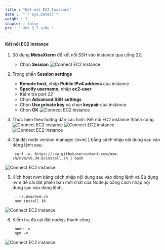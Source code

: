 ```yaml
---
title : "Kết nối EC2 Instance"
date :  "`r Sys.Date()`" 
weight : 7
chapter : false
pre : " <b> 2.7 </b> "
---
```


#### Kết nối EC2 instance
1. Sử dụng **MobaXterm** để kết nối SSH vào instance qua cổng 22.

    - Chọn **Session**
![Connect EC2 instance](/images/2.preparation/047-ConnectEC2.png?width=90pc)

2. Trong phần **Session settings**

    - **Remote host**, nhập **Public IPv4 address** của instance
    - **Specify username**, nhập **ec2-user**
    - Kiểm tra port *22*
    - Chọn **Advanced SSH settings**
    - Chọn **Use private key** và chọn **keypair** của instance.
    - Chọn **OK**
![Connect EC2 instance](/images/2.preparation/048-ConnectEC2.png?width=90pc)

3. Thực hiện theo hướng dẫn các hình. Kết nối EC2 instance thành công.
![Connect EC2 instance](/images/2.preparation/049-ConnectEC2.png?width=90pc)
![Connect EC2 instance](/images/2.preparation/050-ConnectEC2.png?width=90pc)
![Connect EC2 instance](/images/2.preparation/051-ConnectEC2.png?width=90pc)

4. Cài đặt node version manager (nvm) ) bằng cách nhập nội dung sau vào dòng lệnh sau:

        curl -o- https://raw.githubusercontent.com/nvm-sh/nvm/v0.34.0/install.sh | bash

![Connect EC2 instance](/images/2.preparation/052-ConnectEC2.png?width=90pc)

5. Kích hoạt nvm bằng cách nhập nội dung sau vào dòng lệnh và Sử dụng nvm để cài đặt phiên bản mới nhất của Node.js bằng cách nhập nội dung sau vào dòng lệnh.

        . ~/.nvm/nvm.sh
        nvm install 16

![Connect EC2 instance](/images/2.preparation/053-ConnectEC2.png?width=90pc)

6. Kiểm tra đã cài đặt nodejs thành công

        node -v
        npm -v

![Connect EC2 instance](/images/2.preparation/054-ConnectEC2.png?width=90pc)